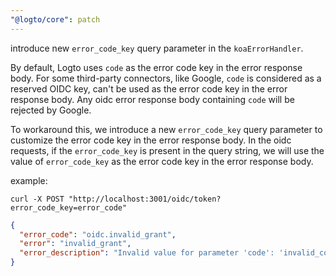 ```yaml
---
"@logto/core": patch
---
```


introduce new `error_code_key` query parameter in the `koaErrorHandler`.

By default, Logto uses `code` as the error code key in the error response body.
For some third-party connectors, like Google, `code` is considered as a reserved OIDC key,
can't be used as the error code key in the error response body. Any oidc error response body containing `code` will be rejected by Google.

To workaround this, we introduce a new `error_code_key` query parameter to customize the error code key in the error response body.
In the oidc requests, if the `error_code_key` is present in the query string, we will use the value of `error_code_key` as the error code key in the error response body.

example:

```curl
curl -X POST "http://localhost:3001/oidc/token?error_code_key=error_code"
```

```json
{
  "error_code": "oidc.invalid_grant",
  "error": "invalid_grant",
  "error_description": "Invalid value for parameter 'code': 'invalid_code'."
}
```
